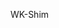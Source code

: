 WK-Shim

<!---
WK-Shim/WK-Shim is a ✨ special ✨ repository because its `README.md` (this file) appears on your GitHub profile.
You can click the Preview link to take a look at your changes.
--->
